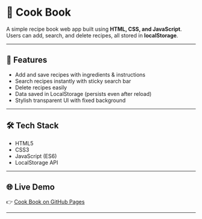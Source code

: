 # 🍴 Cook Book

A simple recipe book web app built using **HTML, CSS, and JavaScript**.  
Users can add, search, and delete recipes, all stored in **localStorage**.

---

## 🚀 Features

- Add and save recipes with ingredients & instructions
- Search recipes instantly with sticky search bar
- Delete recipes easily
- Data saved in LocalStorage (persists even after reload)
- Stylish transparent UI with fixed background

---

## 🛠️ Tech Stack

- HTML5
- CSS3
- JavaScript (ES6)
- LocalStorage API

---

## 🌐 Live Demo

👉 [Cook Book on GitHub Pages](https://YOUR_USERNAME.github.io/Cook-Book/)

---
